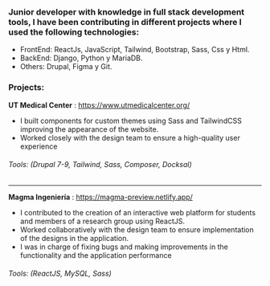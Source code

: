 ### Junior developer with knowledge in full stack development tools, I have been contributing in different projects where I used the following technologies:

- FrontEnd: ReactJs, JavaScript, Tailwind, Bootstrap, Sass, Css y Html.
- BackEnd: Django, Python y MariaDB.
- Others: Drupal, Figma y Git.

### Projects:

**UT Medical Center** : https://www.utmedicalcenter.org/
- I built components for custom themes using Sass and
TailwindCSS improving the appearance of the website.
- Worked closely with the design team to ensure
a high-quality user experience
###### Tools: (Drupal 7-9, Tailwind, Sass, Composer, Docksal)
***
**Magma Ingeniería** : https://magma-preview.netlify.app/
- I contributed to the creation of an interactive web platform for students and members of
a research group using ReactJS.
- Worked collaboratively with the design team to ensure implementation
of the designs in the application.
- I was in charge of fixing bugs and making improvements in the functionality and the
application performance
###### Tools: (ReactJS, MySQL, Sass)
